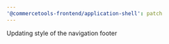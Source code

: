 ```yaml
---
'@commercetools-frontend/application-shell': patch
---
```


Updating style of the navigation footer
